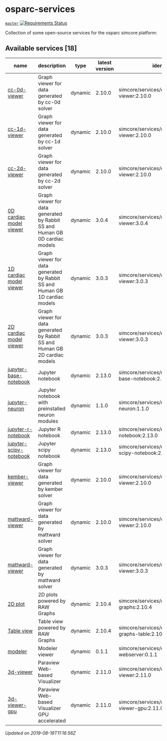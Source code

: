 # osparc-services

<!-- NOTE: when branched replace `master` in urls -->
[`master`](https://github.com/itisfoundation/osparc-services/tree/master)
[![Requirements Status](https://requires.io/github/ITISFoundation/osparc-services/requirements.svg?branch=master)](https://requires.io/github/ITISFoundation/osparc-services/requirements/?branch=master)

Collection of some open-source services for the osparc simcore platform:


<!-- TOC_BEGIN -->
<!-- Automaticaly produced by scripts/auto-doc/create-toc.py on 2019-08-19T11:16:56Z -->
## Available services [18]
|                                   name                                    |                                  description                                  |   type    |  latest version  |                        identifier                        |
|---------------------------------------------------------------------------|-------------------------------------------------------------------------------|-----------|------------------|----------------------------------------------------------|
|  [cc-0d-viewer](services/dy-2Dgraph/use-cases/cc)                         |  Graph viewer for data generated by cc-0d solver                              |  dynamic  |  2.10.0          |  simcore/services/dynamic/cc-0d-viewer:2.10.0            |
|  [cc-1d-viewer](services/dy-2Dgraph/use-cases/cc)                         |  Graph viewer for data generated by cc-1d solver                              |  dynamic  |  2.10.0          |  simcore/services/dynamic/cc-1d-viewer:2.10.0            |
|  [cc-2d-viewer](services/dy-2Dgraph/use-cases/cc)                         |  Graph viewer for data generated by cc-2d solver                              |  dynamic  |  2.10.0          |  simcore/services/dynamic/cc-2d-viewer:2.10.0            |
|  [0D cardiac model viewer](services/dy-dash/cc-rabbit-0d/src)             |  Graph viewer for data generated by Rabbit SS and Human GB 0D cardiac models  |  dynamic  |  3.0.4           |  simcore/services/dynamic/cc-0d-viewer:3.0.4             |
|  [1D cardiac model viewer](services/dy-dash/cc-rabbit-1d/src)             |  Graph viewer for data generated by Rabbit SS and Human GB 1D cardiac models  |  dynamic  |  3.0.3           |  simcore/services/dynamic/cc-1d-viewer:3.0.3             |
|  [2D cardiac model viewer](services/dy-dash/cc-rabbit-2d/src)             |  Graph viewer for data generated by Rabbit SS and Human GB 2D cardiac models  |  dynamic  |  3.0.3           |  simcore/services/dynamic/cc-2d-viewer:3.0.3             |
|  [jupyter-base-notebook](services/dy-jupyter/services/dy-jupyter)         |  Jupyter notebook                                                             |  dynamic  |  2.13.0          |  simcore/services/dynamic/jupyter-base-notebook:2.13.0   |
|  [jupyter-neuron](services/dy-jupyter-extensions/neuron/)                 |  Jupyter notebook with preinstalled neuron modules                            |  dynamic  |  1.1.0           |  simcore/services/dynamic/jupyter-neuron:1.1.0           |
|  [jupyter-r-notebook](services/dy-jupyter/services/dy-jupyter)            |  Jupyter R notebook                                                           |  dynamic  |  2.13.0          |  simcore/services/dynamic/jupyter-r-notebook:2.13.0      |
|  [jupyter-scipy-notebook](services/dy-jupyter/services/dy-jupyter)        |  Jupyter scipy notebook                                                       |  dynamic  |  2.13.0          |  simcore/services/dynamic/jupyter-scipy-notebook:2.13.0  |
|  [kember-viewer](services/dy-2Dgraph/use-cases/kember)                    |  Graph viewer for data generated by kember solver                             |  dynamic  |  2.10.0          |  simcore/services/dynamic/kember-viewer:2.10.0           |
|  [mattward-viewer](services/dy-2Dgraph/use-cases/mattward)                |  Graph viewer for data generated by mattward solver                           |  dynamic  |  2.10.0          |  simcore/services/dynamic/mattward-viewer:2.10.0         |
|  [mattward-viewer](services/dy-dash/mattward-dash/src)                    |  Graph viewer for data generated by mattward solver                           |  dynamic  |  3.0.3           |  simcore/services/dynamic/mattward-viewer:3.0.3          |
|  [2D plot](services/dy-raw-graphs/services/dy-raw-graphs)                 |  2D plots powered by RAW Graphs                                               |  dynamic  |  2.10.4          |  simcore/services/dynamic/raw-graphs:2.10.4              |
|  [Table view](services/dy-raw-graphs/services/dy-raw-graphs)              |  Table view powered by RAW Graphs                                             |  dynamic  |  2.10.4          |  simcore/services/dynamic/raw-graphs-table:2.10.4        |
|  [modeler](services/dy-modeling/services/dy-modeling/server)              |  Modeler viewer                                                               |  dynamic  |  0.1.1           |  simcore/services/dynamic/modeler-webserver:0.1.1        |
|  [3d-viewer](services/dy-3dvis/services/dy-3dvis/simcoreparaviewweb)      |  Paraview Web-based Visualizer                                                |  dynamic  |  2.11.0          |  simcore/services/dynamic/3d-viewer:2.11.0               |
|  [3d-viewer-gpu](services/dy-3dvis/services/dy-3dvis/simcoreparaviewweb)  |  Paraview Web-based Visualizer GPU accelerated                                |  dynamic  |  2.11.0          |  simcore/services/dynamic/3d-viewer-gpu:2.11.0           |
*Updated on 2019-08-19T11:16:56Z*

<!-- TOC_END -->


